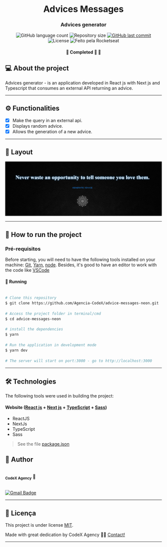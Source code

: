 <h1 align="center">
     Advices Messages

</h1>

<h3 align="center">
    Advices generator
</h3>

<p align="center">
  <img alt="GitHub language count" src="https://img.shields.io/github/languages/count/Agencia-CodeX/advice-messages-neon?color=%2304D361">

  <img alt="Repository size" src="https://img.shields.io/github/repo-size/Agencia-CodeX/advice-messages-neon">
  
  <a href="https://github.com/Agencia-CodeX/advice-messages-neon/commits/main">
    <img alt="GitHub last commit" src="https://img.shields.io/github/last-commit/Agencia-CodeX/advice-messages-neon">
  </a>
    
   <img alt="License" src="https://img.shields.io/badge/license-MIT-brightgreen">
  
  <img alt="Feito pela Rocketseat" src="https://img.shields.io/badge/feito%20por-CodeX-%237519C1">
  
 
</p>

<h4 align="center">
	🚧   Completed 🚀 🚧
</h4>

## 💻 About the project

Advices generator - is an application developed in React js with Next js and Typescript that consumes an external API returning an advice.

---

## ⚙️ Functionalities

- [x] Make the query in an external api.
- [x] Displays random advice.
- [x] Allows the generation of a new advice.
---

## 🎨 Layout

<img alt="Visual" title="#Visual" src="./layout.png" width="800px">

---

## 🚀 How to run the project

### Pré-requisitos

Before starting, you will need to have the following tools installed on your machine:
[Git](https://git-scm.com), [Yarn](https://yarnpkg.com/), [node](https://nodejs.org/en/). 
Besides, it's good to have an editor to work with the code like [VSCode](https://code.visualstudio.com/)

#### 🎲 Running

```bash

# Clone this repository
$ git clone https://github.com/Agencia-CodeX/advice-messages-neon.git

# Access the project folder in terminal/cmd
$ cd advice-messages-neon

# install the dependencies
$ yarn

# Run the application in development mode
$ yarn dev

# The server will start on port:3000 - go to http://localhost:3000

```

---

## 🛠 Technologies

The following tools were used in building the project:

#### **Website**  ([React js](https://reactjs.org/)  + [Next js](https://nextjs.org/) + [TypeScript](https://www.typescriptlang.org/) + [Sass](https://sass-lang.com/))

-   ReactJS
-   NextJs
-   TypeScript
-   Sass

> See the file  [package.json](https://github.com/Agencia-CodeX/advice-messages-neon/blob/main/package.json)

## 🦸 Author

<img style="border-radius: 50%;" src="https://avatars.githubusercontent.com/u/96637251?s=200&v=4" width="100px;" alt=""/>
 <br />
 <sub><b>CodeX Agency</b></sub></a> 🚀
 <br><br>

[![Gmail Badge](https://img.shields.io/badge/Miguel%20Mar%C3%A7ola-c14438?style=flat-square&logo=Gmail&logoColor=white&link=mailto:miguelmarcola@gmail.com)](miguelmarcola@gmail.com)

---

## 📝 Licença

This project is under license [MIT](./LICENSE).

Made with great dedication by CodeX Agency 👋🏽 [Contact!](https://www.linkedin.com/in/miguel-mar%C3%A7ola-28535a151/)

---
